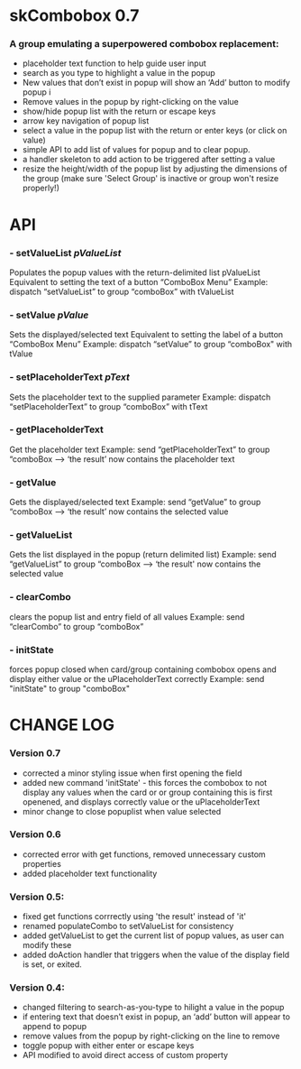 # skCombobox 0.7
### A group emulating a superpowered combobox replacement:
- placeholder text function to help guide user input
- search as you type to highlight a value in the popup
- New values that don’t exist in popup will show an ‘Add’ button to modify popup i
- Remove values in the popup by right-clicking on the value
- show/hide popup list with the return or escape keys
- arrow key navigation of popup list
- select a value in the popup list with the return or enter keys (or click on value)
- simple API to add list of values for popup and to clear popup.
- a handler skeleton to add action to be triggered after setting a value
- resize the height/width of  the popup list by adjusting the dimensions of the group 
  (make sure 'Select Group' is inactive or group won't resize properly!)

# API
### - setValueList _pValueList_
Populates the popup values with the return-delimited list pValueList
Equivalent to setting the text of a button “ComboBox Menu”
Example: dispatch “setValueList” to group “comboBox”  with tValueList

### - setValue _pValue_
Sets the displayed/selected text 
Equivalent to setting the label of a button “ComboBox Menu”
Example: dispatch “setValue” to group “comboBox" with tValue

### - setPlaceholderText _pText_
Sets the placeholder text to the supplied parameter
Example: dispatch “setPlaceholderText” to group “comboBox” with tText

### - getPlaceholderText
Get the placeholder text 
Example: send “getPlaceholderText” to group “comboBox —> ‘the result’ now contains the placeholder text

### - getValue
Gets the displayed/selected text 
Example: send “getValue” to group “comboBox —> ‘the result’ now contains the selected value

### - getValueList
Gets the list displayed in the popup (return delimited list)
Example: send “getValueList” to group “comboBox —> ‘the result' now contains the selected value

### - clearCombo
clears the popup list and entry field of all values
Example: send “clearCombo” to group “comboBox”

### - initState
forces popup closed when card/group containing combobox opens and display either value or the 
uPlaceholderText correctly
Example: send "initState" to group "comboBox"



# CHANGE LOG
### Version 0.7
 - corrected a minor styling issue when first opening the field
 - added new command 'initState' - this forces the combobox to not display any values when the card or
   or group containing this is first openened, and displays correctly value or the uPlaceholderText
 - minor change to close popuplist when value selected

### Version 0.6
 - corrected error with get functions, removed unnecessary custom properties
 - added placeholder text functionality

### Version 0.5: 
- fixed get functions corrrectly using 'the result' instead of 'it'
- renamed populateCombo to setValueList for consistency
- added getValueList to get the current list of popup values, as user can modify these
- added doAction handler that triggers when the value of the display field is set, or exited.

### Version 0.4: 
- changed filtering to search-as-you-type to hilight a value in the popup
- if entering text that doesn’t exist in popup, an ‘add’ button will appear to append to popup
- remove values from the popup by right-clicking on the line to remove
- toggle popup with either enter or escape keys
- API modified to avoid direct access of custom property
